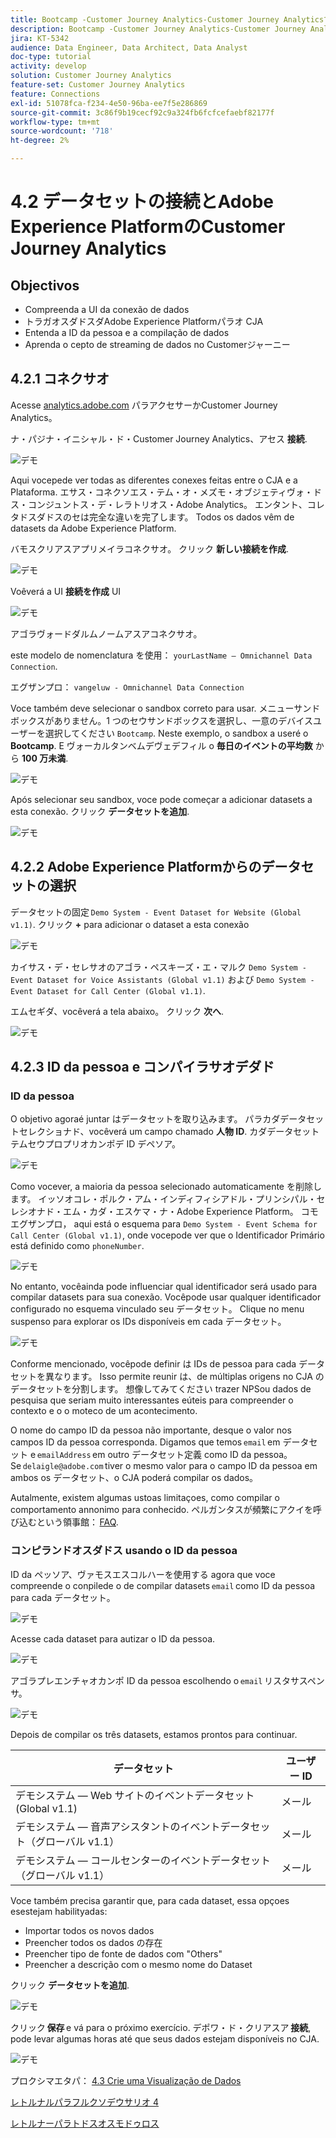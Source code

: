 ```yaml
---
title: Bootcamp -Customer Journey Analytics-Customer Journey AnalyticsでのAdobe Experience Platformデータセットの接続 — ブラジル
description: Bootcamp -Customer Journey Analytics-Customer Journey AnalyticsでのAdobe Experience Platformデータセットの接続 — ブラジル
jira: KT-5342
audience: Data Engineer, Data Architect, Data Analyst
doc-type: tutorial
activity: develop
solution: Customer Journey Analytics
feature-set: Customer Journey Analytics
feature: Connections
exl-id: 51078fca-f234-4e50-96ba-ee7f5e286869
source-git-commit: 3c86f9b19cecf92c9a324fb6fcfcefaebf82177f
workflow-type: tm+mt
source-wordcount: '718'
ht-degree: 2%

---
```


# 4.2 データセットの接続とAdobe Experience PlatformのCustomer Journey Analytics

## Objectivos

- Compreenda a UI da conexão de dados
- トラガオスダドスダAdobe Experience Platformパラオ CJA
- Entenda a ID da pessoa e a compilação de dados
- Aprenda o cepto de streaming de dados no Customerジャーニー

## 4.2.1 コネクサオ

Acesse [analytics.adobe.com](https://analytics.adobe.com) パラアクセサーかCustomer Journey Analytics。

ナ・パジナ・イニシャル・ド・Customer Journey Analytics、アセス **接続**.

![デモ](./images/cja2.png)

Aqui vocepede ver todas as diferentes conexes feitas entre o CJA e a Plataforma. エサス・コネクソエス・テム・オ・メズモ・オブジェティヴォ・ドス・コンジュントス・デ・レラトリオス・Adobe Analytics。 エンタント、コレタドスダドスのセは完全な違いを完了します。 Todos os dados vêm de datasets da Adobe Experience Platform.

バモスクリアスアプリメイラコネクサオ。 クリック **新しい接続を作成**.

![デモ](./images/cja4.png)

Voêverá a UI **接続を作成** UI

![デモ](./images/cja5.png)

アゴラヴォードダルムノームアスアコネクサオ。

este modelo de nomenclatura を使用： `yourLastName – Omnichannel Data Connection`.

エグザンプロ： `vangeluw - Omnichannel Data Connection`

Voce também deve selecionar o sandbox correto para usar. メニューサンドボックスがありません。1 つのセウサンドボックスを選択し、一意のデバイスユーザーを選択してください `Bootcamp`. Neste exemplo, o sandbox a useré o **Bootcamp**. E ヴォーカルタンベムデヴェデフィル o **毎日のイベントの平均数** から **100 万未満**.

![デモ](./images/cjasb.png)

Após selecionar seu sandbox, voce pode começar a adicionar datasets a esta conexão. クリック **データセットを追加**.

![デモ](./images/cjasb1.png)

## 4.2.2 Adobe Experience Platformからのデータセットの選択

データセットの固定 `Demo System - Event Dataset for Website (Global v1.1)`. クリック **+** para adicionar o dataset a esta conexão

![デモ](./images/cja7.png)

カイサス・デ・セレサオのアゴラ・ペスキーズ・エ・マルク `Demo System - Event Dataset for Voice Assistants (Global v1.1)` および `Demo System - Event Dataset for Call Center (Global v1.1)`.

エムセギダ、vocêverá a tela abaixo。 クリック **次へ**.

![デモ](./images/cja9.png)

## 4.2.3 ID da pessoa e コンパイラサオデダド

### ID da pessoa

O objetivo agoraé juntar はデータセットを取り込みます。 パラカダデータセットセレクショナド、vocêverá um campo chamado **人物 ID**. カダデータセットテムセウプロプリオカンポデ ID デペソア。

![デモ](./images/cja11.png)

Como vocever, a maioria da pessoa selecionado automaticamente を削除します。 イッソオコレ・ポルク・アム・インディフィシアドル・プリンシパル・セレシオナド・エム・カダ・エスケマ・ナ・Adobe Experience Platform。 コモエグザンプロ， aqui está o esquema para `Demo System - Event Schema for Call Center (Global v1.1)`, onde vocepode ver que o Identificador Primário está definido como `phoneNumber`.

![デモ](./images/cja13.png)

No entanto, vocêainda pode influenciar qual identificador será usado para compilar datasets para sua conexão. Vocêpode usar qualquer identificador configurado no esquema vinculado seu データセット。 Clique no menu suspenso para explorar os IDs disponíveis em cada データセット。

![デモ](./images/cja14.png)

Conforme mencionado, vocêpode definir は IDs de pessoa para cada データセットを異なります。 Isso permite reunir は、de múltiplas origens no CJA のデータセットを分割します。 想像してみてください trazer NPSou dados de pesquisa que seriam muito interessantes eúteis para compreender o contexto e o o moteco de um acontecimento.

O nome do campo ID da pessoa não importante, desque o valor nos campos ID da pessoa corresponda. Digamos que temos `email` em データセット e `emailAddress` em outro データセット定義 como ID da pessoa。 Se `delaigle@adobe.com` tiver o mesmo valor para o campo ID da pessoa em ambos os データセット、o CJA poderá compilar os dados。

Autalmente, existem algumas ustoas limitaçoes, como compilar o comportamento annonimo para conhecido. ペルガンタスが頻繁にアクイを呼び込むという領事館： [FAQ](https://experienceleague.adobe.com/docs/analytics-platform/using/cja-overview/cja-faq.html?lang=ja).


### コンピランドオスダドス usando o ID da pessoa

ID da ペッソア、ヴァモスエスコルハーを使用する agora que voce compreende o conpilede o de compilar datasets `email` como ID da pessoa para cada データセット。

![デモ](./images/cja15.png)

Acesse cada dataset para autizar o ID da pessoa.

![デモ](./images/cja12a.png)

アゴラプレエンチャオカンポ ID da pessoa escolhendo o `email` リスタサスペンサ。

![デモ](./images/cja17.png)

Depois de compilar os três datasets, estamos prontos para continuar.

| データセット | ユーザー ID |
| ----------------- |-------------| 
| デモシステム — Web サイトのイベントデータセット (Global v1.1) | メール |
| デモシステム — 音声アシスタントのイベントデータセット（グローバル v1.1） | メール |
| デモシステム — コールセンターのイベントデータセット（グローバル v1.1） | メール |

Voce também precisa garantir que, para cada dataset, essa opçoes esestejam habilityadas:

- Importar todos os novos dados
- Preencher todos os dados の存在
- Preencher tipo de fonte de dados com &quot;Others&quot;
- Preencher a descrição com o mesmo nome do Dataset

クリック **データセットを追加**.

![デモ](./images/cja16.png)

クリック **保存** e vá para o próximo exercício. デポワ・ド・クリアスア **接続**, pode levar algumas horas até que seus dados estejam disponíveis no CJA.

![デモ](./images/cja20.png)

プロクシマエタパ： [4.3 Crie uma Visualização de Dados](./ex3.md)

[レトルナルパラフルクソデウサリオ 4](./uc4.md)

[レトルナーパラトドスオスモドゥロス](./../../overview.md)
